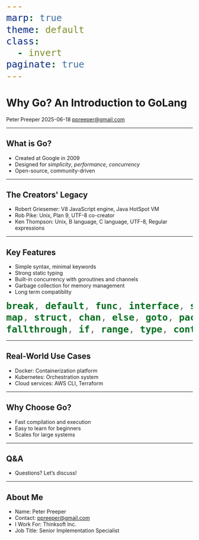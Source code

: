 ```yaml
---
marp: true
theme: default
class:
  - invert
paginate: true
---
```


<style>
section {
  padding-bottom: 20%;
}
</style>

# Why Go? An Introduction to GoLang

Peter Preeper
2025-06-18
ppreeper@gmail.com

---

## What is Go?

- Created at Google in 2009
- Designed for _simplicity_, _performance_, _concurrency_
- Open-source, community-driven

<!--
- Developed by Robert Griesemer, Rob Pike, and Ken Thompson
- First released in November 2009
- Combines efficiency of C with readability of Python
- Created to solve Google's large-scale development challenges
- Rapidly growing ecosystem and community support
- Currently at version 1.24 (as of 2025), soon to be 1.25 in August
-->

---

## The Creators' Legacy

- Robert Griesemer: V8 JavaScript engine, Java HotSpot VM
- Rob Pike: Unix, Plan 9, UTF-8 co-creator
- Ken Thompson: Unix, B language, C language, UTF-8, Regular expressions

<!--
These guys had seriously big brains
Much of what people use to build systems was invented or co-invented by these ones
Their basis setup the conservative limits of Go
-->

---

## Key Features

- Simple syntax, minimal keywords
- Strong static typing
- Built-in concurrency with goroutines and channels
- Garbage collection for memory management
- Long term compatiblity

<style>
  code {
    font-size: 25px;
  }
</style>

```go
break, default, func, interface, select, case, defer, go,
map, struct, chan, else, goto, package, switch, const,
fallthrough, if, range, type, continue, for, import, return, var
```

<!--
- Go has only 25 keywords, making it easy to learn and read

- Strong typing catches errors at compile time, improving reliability
- Static typing also enables better tooling and code completion

- Goroutines are lightweight threads (< 4KB overhead)
- Channels enable safe communication between goroutines
- Can run thousands of goroutines concurrently

- Garbage collection removes memory management burden from developers
- Memory management is automatic but still efficient

- Go 1.0 compatibility promise ensures code won't break
- Programs written in Go 1.0 still compile and run today
- Stable language evolution without breaking changes
-->

---

## Real-World Use Cases

- Docker: Containerization platform
- Kubernetes: Orchestration system
- Cloud services: AWS CLI, Terraform

<!--
Cloud Infrastructure: Go is heavily used in cloud-native applications, offering tools and APIs for major cloud providers like AWS, Azure, and Google Cloud.

Web Development: Go's performance and concurrency capabilities make it suitable for building scalable web servers and APIs, often used as a backend for web applications.

Microservices: Go is well-suited for creating small, focused microservices due to its lightweight nature and efficient concurrency model.

Network Services: Go's built-in concurrency primitives make it ideal for building network services, including those for distributed systems and high-performance applications.

Command-Line Interfaces (CLIs): Go's ability to create fast and efficient executables makes it a good choice for building powerful and user-friendly command-line tools.

DevOps and SRE: Go is used to develop tools for infrastructure management, automation, and monitoring, assisting DevOps and Site Reliability Engineers.

Data Processing and Analysis: Go can be used for data conversion, normalization, and ingestion, especially when dealing with large datasets.

High-Performance Systems: Go's performance and concurrency features are beneficial in building high-performance systems like reputation systems or background simulations.

Kubernetes: Kubernetes, a system for container orchestration, is written in Go, demonstrating its power in managing complex systems.

Specific Company Examples:
Uber: Uses Go for its ridesharing platform, particularly for handling geofence lookups.
Netflix: Leverages Go for application data caching.
Monzo: Uses Go for building microservices within its banking application.
Twitch: Utilizes Go for various backend services.

In essence, Go is a versatile language that excels in building scalable, performant, and reliable systems, making it a strong choice for a wide range of production environments.
-->

---

## Why Choose Go?

- Fast compilation and execution
- Easy to learn for beginners
- Scales for large systems

<!--
- Fast compilation means quick development cycles and efficient CI/CD pipelines
- Simple, clean syntax reduces cognitive load and maintenance costs
- Built-in testing framework promotes reliable code
- Cross-platform compilation is straightforward
- Strong standard library reduces dependency management
- Corporate backing from Google ensures long-term support
- Growing job market with competitive salaries
- Active community provides excellent resources and tools
- Memory safety features prevent common bugs
- Excellent tooling ecosystem (go fmt, go vet, go mod)
-->

---

## Q&A

- Questions? Let’s discuss!

---

## About Me

- Name: Peter Preeper
- Contact: ppreeper@gmail.com
- I Work For: Thinksoft Inc.
- Job Title: Senior Implementation Specialist
